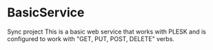 # BasicService
Sync project
This is a basic web service that works with PLESK and is configured to work with "GET, PUT, POST, DELETE" verbs.
